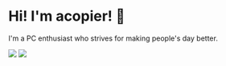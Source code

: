 # Hi! I'm acopier! 👋

I'm a PC enthusiast who strives for making people's day better.

<table>
    <tr>
        <picture>
            <source
            srcset="https://github-readme-stats.vercel.app/api?username=acopier&show_icons=true&theme=gruvbox"
            media="(prefers-color-scheme: dark)"
            />
        <source
        srcset="https://github-readme-stats.vercel.app/api?username=acopier&show_icons=true"
        media="(prefers-color-scheme: light), (prefers-color-scheme: no-preference)"
        />
        <img src="https://github-readme-stats.vercel.app/api?username=acopier&show_icons=true" />
        </picture>
    </tr>
    <tr>
        <img src="https://github-readme-stats.vercel.app/api/top-langs/?username=acopier&row=3&column=4&no-bg=true" />
    </tr>
</table>

<!---
acopier/acopier is a ✨ special ✨ repository because its `README.md` (this file) appears on your GitHub profile.
You can click the Preview link to take a look at your changes.
--->
